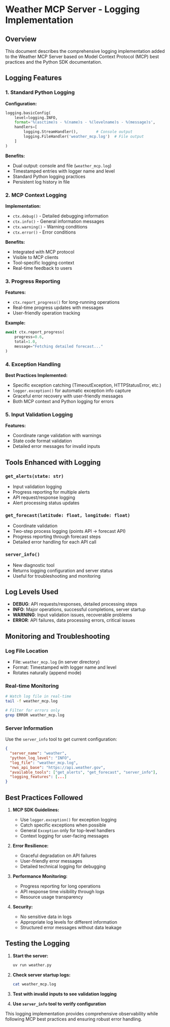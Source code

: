 # Weather MCP Server - Logging Implementation

## Overview

This document describes the comprehensive logging implementation added to the Weather MCP Server based on Model Context Protocol (MCP) best practices and the Python SDK documentation.

## Logging Features

### 1. Standard Python Logging

**Configuration:**
```python
logging.basicConfig(
    level=logging.INFO,
    format='%(asctime)s - %(name)s - %(levelname)s - %(message)s',
    handlers=[
        logging.StreamHandler(),        # Console output
        logging.FileHandler('weather_mcp.log')  # File output
    ]
)
```

**Benefits:**
- Dual output: console and file (`weather_mcp.log`)
- Timestamped entries with logger name and level
- Standard Python logging practices
- Persistent log history in file

### 2. MCP Context Logging

**Implementation:**
- `ctx.debug()` - Detailed debugging information
- `ctx.info()` - General information messages  
- `ctx.warning()` - Warning conditions
- `ctx.error()` - Error conditions

**Benefits:**
- Integrated with MCP protocol
- Visible to MCP clients
- Tool-specific logging context
- Real-time feedback to users

### 3. Progress Reporting

**Features:**
- `ctx.report_progress()` for long-running operations
- Real-time progress updates with messages
- User-friendly operation tracking

**Example:**
```python
await ctx.report_progress(
    progress=0.6,
    total=1.0,
    message="Fetching detailed forecast..."
)
```

### 4. Exception Handling

**Best Practices Implemented:**
- Specific exception catching (TimeoutException, HTTPStatusError, etc.)
- `logger.exception()` for automatic exception info capture
- Graceful error recovery with user-friendly messages
- Both MCP context and Python logging for errors

### 5. Input Validation Logging

**Features:**
- Coordinate range validation with warnings
- State code format validation
- Detailed error messages for invalid inputs

## Tools Enhanced with Logging

### `get_alerts(state: str)`
- Input validation logging
- Progress reporting for multiple alerts
- API request/response logging
- Alert processing status updates

### `get_forecast(latitude: float, longitude: float)`
- Coordinate validation
- Two-step process logging (points API → forecast API)
- Progress reporting through forecast steps
- Detailed error handling for each API call

### `server_info()`
- New diagnostic tool
- Returns logging configuration and server status
- Useful for troubleshooting and monitoring

## Log Levels Used

- **DEBUG**: API requests/responses, detailed processing steps
- **INFO**: Major operations, successful completions, server startup
- **WARNING**: Input validation issues, recoverable problems  
- **ERROR**: API failures, data processing errors, critical issues

## Monitoring and Troubleshooting

### Log File Location
- File: `weather_mcp.log` (in server directory)
- Format: Timestamped with logger name and level
- Rotates naturally (append mode)

### Real-time Monitoring
```bash
# Watch log file in real-time
tail -f weather_mcp.log

# Filter for errors only
grep ERROR weather_mcp.log
```

### Server Information
Use the `server_info` tool to get current configuration:
```json
{
  "server_name": "weather",
  "python_log_level": "INFO", 
  "log_file": "weather_mcp.log",
  "nws_api_base": "https://api.weather.gov",
  "available_tools": ["get_alerts", "get_forecast", "server_info"],
  "logging_features": [...]
}
```

## Best Practices Followed

1. **MCP SDK Guidelines:**
   - Use `logger.exception()` for exception logging
   - Catch specific exceptions when possible
   - General `Exception` only for top-level handlers
   - Context logging for user-facing messages

2. **Error Resilience:**
   - Graceful degradation on API failures
   - User-friendly error messages
   - Detailed technical logging for debugging

3. **Performance Monitoring:**
   - Progress reporting for long operations
   - API response time visibility through logs
   - Resource usage transparency

4. **Security:**
   - No sensitive data in logs
   - Appropriate log levels for different information
   - Structured error messages without data leakage

## Testing the Logging

1. **Start the server:**
   ```bash
   uv run weather.py
   ```

2. **Check server startup logs:**
   ```bash
   cat weather_mcp.log
   ```

3. **Test with invalid inputs to see validation logging**

4. **Use `server_info` tool to verify configuration**

This logging implementation provides comprehensive observability while following MCP best practices and ensuring robust error handling.
